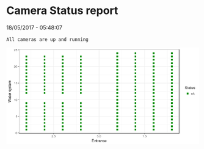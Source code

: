 Camera Status report
================
18/05/2017 - 05:48:07

    All cameras are up and running

![](camreport_files/figure-markdown_github/unnamed-chunk-2-1.png)
